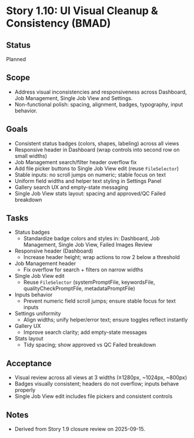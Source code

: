 # Story 1.10: UI Visual Cleanup & Consistency (BMAD)

## Status
Planned

## Scope
- Address visual inconsistencies and responsiveness across Dashboard, Job Management, Single Job View and Settings.
- Non-functional polish: spacing, alignment, badges, typography, input behavior.

## Goals
- Consistent status badges (colors, shapes, labeling) across all views
- Responsive header in Dashboard (wrap controls into second row on small widths)
- Job Management search/filter header overflow fix
- Add file picker buttons to Single Job View edit (reuse `FileSelector`)
- Stable inputs: no scroll jumps on numeric; stable focus on text
- Uniform field widths and helper text styling in Settings Panel
- Gallery search UX and empty-state messaging
- Single Job View stats layout: spacing and approved/QC Failed breakdown

## Tasks
- Status badges
  - Standardize badge colors and styles in: Dashboard, Job Management, Single Job View, Failed Images Review
- Responsive header (Dashboard)
  - Increase header height; wrap actions to row 2 below a threshold
- Job Management header
  - Fix overflow for search + filters on narrow widths
- Single Job View edit
  - Reuse `FileSelector` (systemPromptFile, keywordsFile, qualityCheckPromptFile, metadataPromptFile)
- Inputs behavior
  - Prevent numeric field scroll jumps; ensure stable focus for text inputs
- Settings uniformity
  - Align widths; unify helper/error text; ensure toggles reflect instantly
- Gallery UX
  - Improve search clarity; add empty-state messages
- Stats layout
  - Tidy spacing; show approved vs QC Failed breakdown

## Acceptance
- Visual review across all views at 3 widths (≥1280px, ~1024px, ~800px)
- Badges visually consistent; headers do not overflow; inputs behave properly
- Single Job View edit includes file pickers and consistent controls

## Notes
- Derived from Story 1.9 closure review on 2025-09-15.

